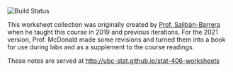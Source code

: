 ![Build Status](https://github.com/UBC-STAT/stat-406-worksheets/actions/workflows/bookdown.yaml/badge.svg)

This worksheet collection was originally created by [Prof. Salibán-Barrera](https://www.stat.ubc.ca/users/matias-salibian-barrera) when he taught this course in 2019 and previous iterations. For the 2021 version, Prof. McDonald made some revisions and turned them into a book for use during labs and as a supplement to the course readings.

These notes are served at http://ubc-stat.github.io/stat-406-worksheets
